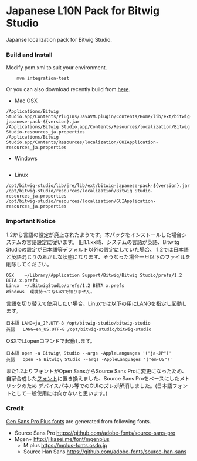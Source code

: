 Japanese L10N Pack for Bitwig Studio
================

Japanse localization pack for Bitwig Studio.

### Build and Install

Modify pom.xml to suit your environment.

```
    mvn integration-test
```
Or you can also download recently build from [here](https://www.dropbox.com/sh/6stkj1n9670qvx8/AAAnXeUKrLX4nreH8sQhvuCqa).

* Mac OSX
```
/Applications/Bitwig Studio.app/Contents/PlugIns/JavaVM.plugin/Contents/Home/lib/ext/bitwig-japanese-pack-${version}.jar
/Applications/Bitwig Studio.app/Contents/Resources/localization/Bitwig Studio-resources_ja.properties
/Applications/Bitwig Studio.app/Contents/Resources/localization/GUIApplication-resources_ja.properties
```

* Windows
```
```

* Linux
```
/opt/bitwig-studio/lib/jre/lib/ext/bitwig-japanese-pack-${version}.jar
/opt/bitwig-studio/resources/localization/Bitwig Studio-resources_ja.properties
/opt/bitwig-studio/resources/localization/GUIApplication-resources_ja.properties
```

### Important Notice
1.2から言語の設定が廃止されたようです。本パックをインストールした場合システムの言語設定に従います。
旧1.1.xx時、システムの言語が英語、Bitwitg Studioの設定が日本語等デフォルト以外の設定にしていた場合、
1.2では日本語と英語混じりのおかしな状態になります、そうなった場合一旦以下のファイルを削除してください。
```
OSX    ~/Library/Application Support/Bitwig/Bitwig Studio/prefs/1.2 BETA x.prefs
Linux  ~/.BitwigStudio/prefs/1.2 BETA x.prefs
Windows  環境持ってないので知りません。
```
言語を切り替えて使用したい場合、Linuxでは以下の用にLANGを指定し起動します。
```
日本語 LANG=ja_JP.UTF-8 /opt/bitwig-studio/bitwig-studio
英語   LANG=en_US.UTF-8 /opt/bitwig-studio/bitwig-studio
```
OSXではopenコマンドで起動します。
```
日本語 open -a Bitwig\ Studio --args -AppleLanguages '("ja-JP")'
英語   open -a Bitwig\ Studio --args -AppleLanguages '("en-US")'
```
また1.2よりフォントがOpen SansからSource Sans Proに変更になったため、
自家合成した[フォント](https://github.com/jhorology/bitwig-japanese-pack/tree/master/fonts)に置き換えました、Source Sans Proをベースにしたメトリックのため
デバイスパネル等でのGUIのズレが解消しました。(日本語フォントとして一般使用には向かないと思います。)

### Credit
[Gen Sans Pro Plus fonts](https://github.com/jhorology/bitwig-japanese-pack/tree/master/fonts) are generated from following fonts.
  - Source Sans Pro https://github.com/adobe-fonts/source-sans-pro
  - Mgen+ http://jikasei.me/font/mgenplus
    - M plus https://mplus-fonts.osdn.jp
    - Source Han Sans  https://github.com/adobe-fonts/source-han-sans
